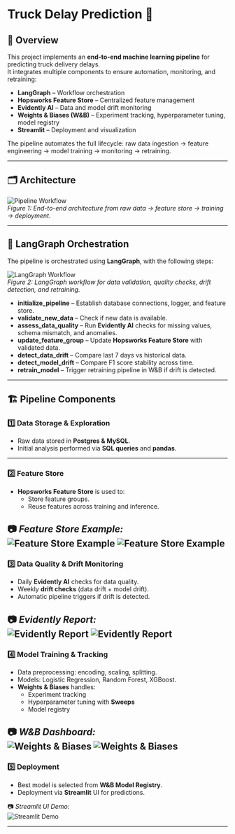 # Truck Delay Prediction 🚛 

## 📌 Overview
This project implements an **end-to-end machine learning pipeline** for predicting truck delivery delays.  
It integrates multiple components to ensure automation, monitoring, and retraining:

- **LangGraph** – Workflow orchestration  
- **Hopsworks Feature Store** – Centralized feature management  
- **Evidently AI** – Data and model drift monitoring  
- **Weights & Biases (W&B)** – Experiment tracking, hyperparameter tuning, model registry  
- **Streamlit** – Deployment and visualization  

The pipeline automates the full lifecycle: raw data ingestion → feature engineering → model training → monitoring → retraining.

---

## 🗂️ Architecture

![Pipeline Workflow](imgs/pipeline.png)  
*Figure 1: End-to-end architecture from raw data → feature store → training → deployment.*

---

## 🔄 LangGraph Orchestration

The pipeline is orchestrated using **LangGraph**, with the following steps:

![LangGraph Workflow](imgs/my_langgraph_graph.png)  
*Figure 2: LangGraph workflow for data validation, quality checks, drift detection, and retraining.*

- **initialize_pipeline** – Establish database connections, logger, and feature store.  
- **validate_new_data** – Check if new data is available.  
- **assess_data_quality** – Run **Evidently AI** checks for missing values, schema mismatch, and anomalies.  
- **update_feature_group** – Update **Hopsworks Feature Store** with validated data.  
- **detect_data_drift** – Compare last 7 days vs historical data.  
- **detect_model_drift** – Compare F1 score stability across time.  
- **retrain_model** – Trigger retraining pipeline in W&B if drift is detected.  

---

## 🏗️ Pipeline Components

### 1️⃣ Data Storage & Exploration
- Raw data stored in **Postgres & MySQL**.  
- Initial analysis performed via **SQL queries** and **pandas**.  

---

### 2️⃣ Feature Store
- **Hopsworks Feature Store** is used to:  
  - Store feature groups.  
  - Reuse features across training and inference.  

📷 *Feature Store Example:*  
![Feature Store Example](imgs/hw01.png)
![Feature Store Example](imgs/hw02.png)
---

### 3️⃣ Data Quality & Drift Monitoring
- Daily **Evidently AI** checks for data quality.  
- Weekly **drift checks** (data drift + model drift).  
- Automatic pipeline triggers if drift is detected.  

📷 *Evidently Report:*  
![Evidently Report](imgs/ev02.png)
![Evidently Report](imgs/ev01.png)
---

### 4️⃣ Model Training & Tracking
- Data preprocessing: encoding, scaling, splitting.  
- Models: Logistic Regression, Random Forest, XGBoost.  
- **Weights & Biases** handles:  
  - Experiment tracking  
  - Hyperparameter tuning with **Sweeps**  
  - Model registry  

📷 *W&B Dashboard:*  
![Weights & Biases](imgs/wb01.png)
![Weights & Biases](imgs/wb02.png)
---

### 5️⃣ Deployment
- Best model is selected from **W&B Model Registry**.  
- Deployment via **Streamlit** UI for predictions.  

📷 *Streamlit UI Demo:*  
![Streamlit Demo](imgs/image.png)

---
